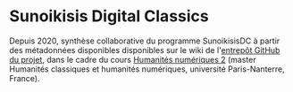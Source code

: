 # Sunoikisis Digital Classics

Depuis 2020, synthèse collaborative du programme SunoikisisDC à partir des métadonnées disponibles disponibles sur le wiki de l'[entrepôt GitHub du projet](https://sunoikisisdc.github.io/), dans le cadre du cours [Humanités numériques 2](https://classnum.hypotheses.org/programme-hn-2) (master Humanités classiques et humanités numériques, université Paris-Nanterre, France).
